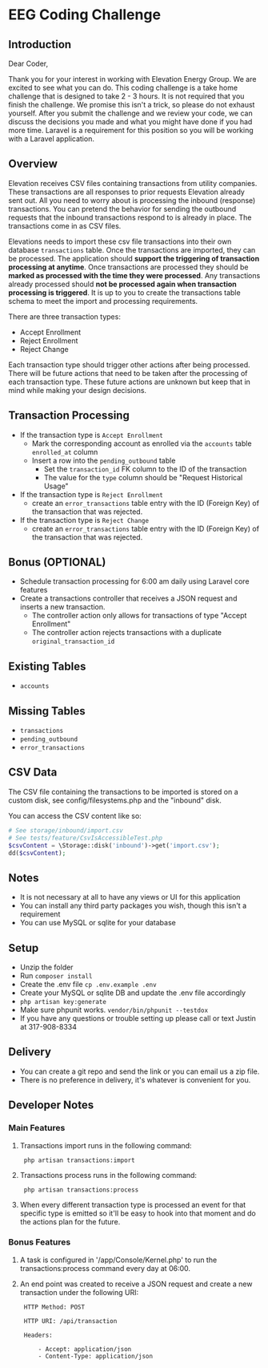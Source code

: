 # EEG Coding Challenge

## Introduction

Dear Coder,

Thank you for your interest in working with Elevation Energy Group. We are excited to
see what you can do. This coding challenge is a take home challenge that is designed
to take 2 - 3 hours. It is not required that you finish the challenge. We promise this isn't a trick,
so please do not exhaust yourself. After you submit the challenge and we review your code,
we can discuss the decisions you made and what you might have done if you had more time.
Laravel is a requirement for this position so you will be working with a Laravel application.

## Overview
Elevation receives CSV files containing transactions from utility companies. These transactions
are all responses to prior requests Elevation already sent out. All you need to worry about
is processing the inbound (response) transactions. You can pretend the behavior for sending
the outbound requests that the inbound transactions respond to is already in place.
The transactions come in as CSV files.

Elevations needs to import these csv file transactions into their own database `transactions` table.
Once the transactions are imported, they can be processed. The application should **support
the triggering of transaction processing at anytime**. Once transactions are processed they should
be **marked as processed with the time they were processed**. Any transactions already processed
should **not be processed again when transaction processing is triggered**. It is up to you to
create the transactions table schema to meet the import and processing requirements.

There are three transaction types:
- Accept Enrollment
- Reject Enrollment
- Reject Change

Each transaction type should trigger other actions after being processed. There will be future actions that need to be
taken after the processing of each transaction type. These future actions are unknown but keep that in mind while making
your design decisions.

## Transaction Processing
* If the transaction type is `Accept Enrollment`
    - Mark the corresponding account as enrolled via the `accounts` table `enrolled_at` column
    - Insert a row into the `pending_outbound` table
        - Set the `transaction_id` FK column to the ID of the transaction
        - The value for the `type` column should be "Request Historical Usage"
* If the transaction type is `Reject Enrollment`
    - create an `error_transactions` table entry with the ID (Foreign Key) of the transaction that was rejected.
* If the transaction type is `Reject Change`
    - create an `error_transactions` table entry with the ID (Foreign Key) of the transaction that was rejected.

## Bonus (OPTIONAL)
* Schedule transaction processing for 6:00 am daily using Laravel core features
* Create a transactions controller that receives a JSON request and inserts a new transaction.
    - The controller action only allows for transactions of type "Accept Enrollment"
    - The controller action rejects transactions with a duplicate `original_transaction_id`

## Existing Tables
* `accounts`

## Missing Tables
* `transactions`
* `pending_outbound`
* `error_transactions`

## CSV Data
The CSV file containing the transactions to be imported is stored on a custom disk,
see config/filesystems.php and the "inbound" disk.

You can access the CSV content like so:
```php
# See storage/inbound/import.csv
# See tests/feature/CsvIsAccessibleTest.php
$csvContent = \Storage::disk('inbound')->get('import.csv');
dd($csvContent);
```

## Notes
* It is not necessary at all to have any views or UI for this application
* You can install any third party packages you wish, though this isn't a requirement
* You can use MySQL or sqlite for your database

## Setup
* Unzip the folder
* Run `composer install`
* Create the .env file `cp .env.example .env`
* Create your MySQL or sqlite DB and update the .env file accordingly
* `php artisan key:generate`
* Make sure phpunit works. `vendor/bin/phpunit --testdox`
* If you have any questions or trouble setting up please call or text Justin at 317-908-8334

## Delivery
* You can create a git repo and send the link or you can email us a zip file.
* There is no preference in delivery, it's whatever is convenient for you.


## Developer Notes

### Main Features
1. Transactions import runs in the following command:

        php artisan transactions:import

2. Transactions process runs in the following command:

        php artisan transactions:process

3. When every different transaction type is processed an event for that specific type is emitted so it'll be easy to hook into that moment and do the actions plan for the future.

### Bonus Features
1. A task is configured in '/app/Console/Kernel.php' to run the transactions:process command every day at 06:00.

2. An end point was created to receive a JSON request and create a new transaction under the following URI:

        HTTP Method: POST
        
        HTTP URI: /api/transaction

        Headers: 

            - Accept: application/json
            - Content-Type: application/json

        
